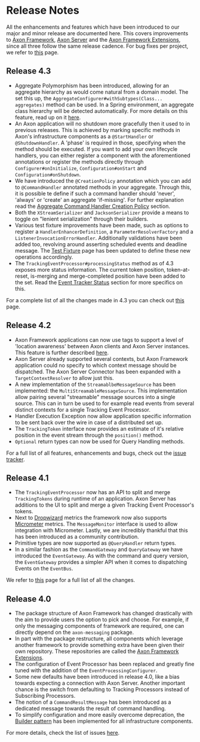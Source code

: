 # Release Notes

All the enhancements and features which have been introduced to our major and minor release are documented here.
This covers improvements to [Axon Framework](https://github.com/AxonFramework/AxonFramework),
 [Axon Server](https://axoniq.io/product-overview/axon-server) 
 and the [Axon Framework Extensions](https://github.com/AxonFramework?utf8=%E2%9C%93&q=extensions&type=&language=),
 since all three follow the same release cadence.
For bug fixes per project, we refer to [this](bug-fixes.md) page. 

## Release 4.3

 * Aggregate Polymorphism has been introduced, allowing for an aggregate hierarchy as would come natural from a domain model.
   The set this up, the `AggregateConfigurer#withSubtypes(Class... aggregates)` method can be used.
   In a Spring environment, an aggregate class hierarchy will be detected automatically.
   For more details on this feature, read up on it [here](../../implementing-domain-logic/command-handling/aggregate-polymorphism.md).
 * An Axon application will no shutdown more gracefully then it used to in previous releases.
   This is achieved by marking specific methods in Axon's infrastructure components as a `@StartHandler` or `@ShutdownHandler`.
   A 'phase' is required in those, specifying when the method should be executed.
   If you want to add your own lifecycle handlers,
    you can either register a component with the aforementioned annotations 
    or register the methods directly through `Configurer#onInitialize`, `Configuration#onStart` and
    `Configuration#onShutdown`.
 * We have introduced the `@CreationPolicy` annotation which you can add to `@CommandHandler` annotated methods in your aggregate.
   Through this, it is possible te define if such a command handler should 'never', 'always' or 'create' an aggregate 'if-missing'.
   For further explanation read the [Aggregate Command Handler Creation Policy](../../implementing-domain-logic/command-handling/aggregate.md#aggregate-command-handler-creation-policy) section.
 * Both the `XStreamSerializer` and `JacksonSerializer` provide a means to toggle on "lenient serialization" through their builders.
 * Various test fixture improvements have been made, such as options to register a `HandlerEnhancerDefinition`,
   a `ParameterResolverFactory` and a `ListenerInvocationErrorHandler`.
   Additionally validations have been added too, revolving around asserting scheduled events and deadline message.
   The [Test Fixture](../../implementing-domain-logic/command-handling/testing.md) page has been updated to define these new operations accordingly. 
 * The `TrackingEventProcessor#processingStatus` method as of 4.3 exposes more status information.
   The current token position, token-at-reset, is-merging and merge-completed position have been added to the set.
   Read the [Event Tracker Status](../../operations-guide/production-considerations/monitoring-and-metrics.md#event-tracker-status) section for more specifics on this. 

For a complete list of all the changes made in 4.3 you can check out [this](https://github.com/AxonFramework/AxonFramework/milestone/42?closed=1) page.

## Release 4.2

 * Axon Framework applications can now use tags to support a level of 'location awareness' between Axon clients and Axon Server instances.
   This feature is further described [here](../../operations-guide/setting-up-axon-server/tagging.md).
 * Axon Server already supported several contexts, but Axon Framework application could no specify to which context message should be dispatched.
   The Axon Server Connector has been expanded with a `TargetContextResolver` to allow just this.
 * A new implementation of the `StreamablbeMessageSource` has been implemented: the `MultiStreamableMessageSource`.
   This implementation allow pairing several "streamable" message sources into a single source.
   This can in turn be used to for example read events from several distinct contexts for a single Tracking Event Processor.
 * Handler Execution Exception now allow application specific information to be sent back over the wire in case of a distributed set up.
 * The `TrackingToken` interface now provides an estimate of it's relative position in the event stream through the `position()` method.
 * `Optional` return types can now be used for Query Handling methods.  

For a full list of all features, enhancements and bugs, check out the [issue tracker](https://github.com/AxonFramework/AxonFramework/milestone/38?closed=1).

## Release 4.1

 * The `TrackingEventProcessor` now has an API to split and merge `TrackingTokens` during runtime of an application.
   Axon Server has additions to the UI to split and merge a given Tracking Event Processor's tokens.
 * Next to [Dropwizard](https://metrics.dropwizard.io/4.0.0/) metrics the framework now also supports [Micrometer](https://micrometer.io/) metrics.
   The `MessageMonitor` interface is used to allow integration with Micrometer.
   Lastly, we are incredibly thankful that this has been introduced as a community contribution.
 * Primitive types are now supported as `@QueryHandler` return types.
 * In a similar fashion as the `CommandGateway` and `QueryGateway` we have introduced the `EventGateway`.
   As with the command and query version, the `EventGateway` provides a simpler API when it comes to dispatching Events on the `EventBus`.

We refer to [this](https://github.com/AxonFramework/AxonFramework/milestone/31?closed=1) page for a full list of all the changes.

## Release 4.0

 * The package structure of Axon Framework has changed drastically with the aim to provide users the option to pick and choose.
   For example, if only the messaging components of framework are required, one can directly depend on the `axon-messaging` package.
 * In part with the package restructure, all components which leverage another framework to provide something extra have been given their own repository.
   These repositories are called the [Axon Framework Extensions](https://github.com/AxonFramework?utf8=%E2%9C%93&q=extensions&type=&language=).
 * The configuration of Event Processor has been replaced and greatly fine tuned with the addition of the `EventProcessingConfigurer`.     
 * Some new defaults have been introduced in release 4.0, like a bias towards expecting a connection with Axon Server.
   Another important chance is the switch from defaulting to Tracking Processors instead of Subscribing Processors.
 * The notion of a `CommandResultMessage` has been introduced as a dedicated message towards the result of command handling.
 * To simplify configuration and more easily overcome deprecation,
    the [Builder pattern](https://en.wikipedia.org/wiki/Builder_pattern) has been implemented for all infrastructure components.
 
For more details, check the list of issues [here](https://github.com/AxonFramework/AxonFramework/milestone/28?closed=1).